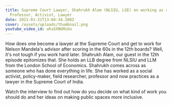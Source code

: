 ```yaml
---
title: Supreme Court Lawyer, Shahrukh Alam (NLSIU, LSE) on working as a
  Professor, Activist, Lawyer
date: 2021-01-31T13:04:34.208Z
cover: /assets/uploads/thumbnail.png
youtube_video_id: whsGXNGMiUo
---
```

<!--StartFragment-->

How does one become a lawyer at the Supreme Court and get to work for Nelson Mandela's advisor after scoring in the 60s in the 12th boards? Well, it's not tough if you work hard later. Shahrukh Alam, our guest in the 12th episode epitomizes that. She holds an LLB degree from NLSIU and LLM from the London School of Economics. Shahrukh comes across as someone who has done everything in life. She has worked as a social activist, policy-maker, field researcher, professor and now practices as a lawyer in the Supreme Court of India. 

Watch the interview to find out how do you decide on what kind of work you should do and her ideas on making public spaces more inclusive.

<!--EndFragment-->